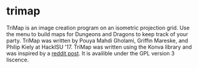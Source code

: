 # trimap
TriMap is an image creation program on an isometric projection grid. Use the menu to build maps for Dungeons and Dragons to keep track of your party.
TriMap was written by Pouya Mahdi Gholami, Griffin Mareske, and Philip Kiely at HackISU '17. TriMap was written using the Konva library and was inspired by a [reddit post](https://www.reddit.com/r/DnD/comments/5vxflq/i_drew_this_yesterday_i_love_drawing_in_isometric/). It is availible under the GPL version 3 liscence. 
